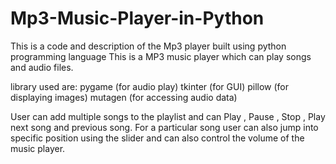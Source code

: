 # Mp3-Music-Player-in-Python
This is a code and description of the Mp3 player built using python programming language
This is a MP3 music player which can play songs and audio files.

library used are:
pygame (for audio play)
tkinter (for GUI)
pillow (for displaying images)
mutagen (for accessing audio data)

User can add multiple songs to the playlist and can Play , Pause , Stop , Play next song and previous song. For a particular song user can also jump into specific position using the slider  and can also control the volume of the music player.
